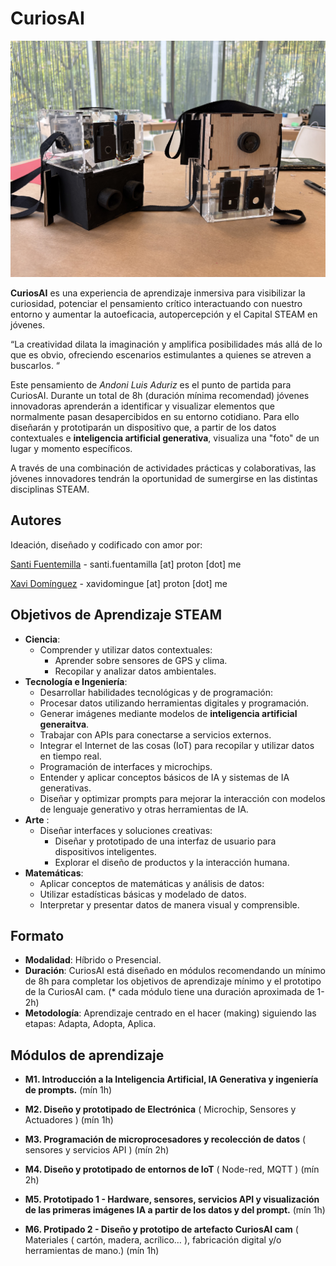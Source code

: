 
# CuriosAI 

![Alt text](Photos/curiosAI_prototypes.jpg?raw=true "CuriosAI Prototypes")


**CuriosAI** es una experiencia de aprendizaje inmersiva para visibilizar la curiosidad, potenciar el pensamiento crítico interactuando con nuestro entorno y aumentar la autoeficacia, autopercepción y el Capital STEAM en jóvenes.


“La creatividad dilata la imaginación y amplifica posibilidades más allá de lo que es obvio, ofreciendo escenarios estimulantes a quienes se atreven a buscarlos. “

Este pensamiento de *Andoni Luis Aduriz* es el punto de partida para CuriosAI. 
Durante un total de 8h (duración mínima recomendad) jóvenes innovadoras aprenderán a identificar y visualizar elementos que normalmente pasan desapercibidos en su entorno cotidiano. 
Para ello diseñarán y prototiparán un dispositivo que, a partir de los datos contextuales e **inteligencia artificial generativa**, visualiza una "foto" de un lugar y momento específicos.

A través de una combinación de actividades prácticas y colaborativas, las jóvenes innovadores tendrán la oportunidad de sumergirse en las distintas disciplinas STEAM.

## Autores

Ideación, diseñado y codificado con amor por:

[Santi Fuentemilla](https://www.linkedin.com/in/santifu/) - santi.fuentamilla [at] proton [dot] me

[Xavi Domínguez](https://www.xavidominguez.com) - xavidomingue [at] proton [dot] me


## Objetivos de Aprendizaje STEAM

*  **Ciencia**:
    * Comprender y utilizar datos contextuales:
        * Aprender sobre sensores de GPS y clima.
        * Recopilar y analizar datos ambientales.
* **Tecnología e Ingeniería**:
    * Desarrollar habilidades tecnológicas y de programación:
    * Procesar datos utilizando herramientas digitales y programación.
    * Generar imágenes mediante modelos de **inteligencia artificial generaitva**.
    * Trabajar con APIs para conectarse a servicios externos.
    * Integrar el Internet de las cosas (IoT) para recopilar y utilizar datos en tiempo real.
    * Programación de interfaces y microchips.
    * Entender y aplicar conceptos básicos de IA y sistemas de IA generativas.
    * Diseñar y optimizar prompts para mejorar la interacción con modelos de lenguaje generativo y otras herramientas de IA.
* **Arte** :
    * Diseñar interfaces y soluciones creativas:
        * Diseñar y prototipado de una interfaz de usuario para dispositivos inteligentes.
        * Explorar el diseño de productos y la interacción humana.
* **Matemáticas**:
    * Aplicar conceptos de matemáticas y análisis de datos:
    * Utilizar estadísticas básicas y modelado de datos.
    * Interpretar y presentar datos de manera visual y comprensible.

## Formato
* **Modalidad**: Híbrido o Presencial.
* **Duración**: CuriosAI está diseñado en módulos recomendando un mínimo de 8h para completar los objetivos de aprendizaje mínimo y el prototipo de la CuriosAI cam.
(* cada módulo tiene una duración aproximada de 1-2h)
* **Metodología**: Aprendizaje centrado en el hacer (making) siguiendo las etapas: Adapta, Adopta, Aplica.

## Módulos de aprendizaje
* **M1. Introducción a la Inteligencia Artificial, IA Generativa y ingeniería de prompts.** (mín 1h)

* **M2. Diseño y prototipado de Electrónica**
 ( Microchip, Sensores y Actuadores ) (mín 1h)

* **M3. Programación de microprocesadores y recolección de datos**
( sensores y servicios API ) (mín 2h)

* **M4. Diseño y prototipado de entornos de IoT**
( Node-red, MQTT ) (mín 2h)

* **M5. Prototipado 1 - Hardware, sensores, servicios API y visualización de las primeras imágenes IA a partir de los datos y del prompt.** (mín 1h)

* **M6. Protipado 2 - Diseño y prototipo de artefacto CuriosAI cam**
( Materiales ( cartón, madera, acrílico… ), fabricación digital y/o herramientas de mano.) (mín 1h)
